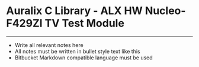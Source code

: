 # Auralix C Library - ALX HW Nucleo-F429ZI TV Test Module
---
- Write all relevant notes here
- All notes must be written in bullet style text like this
- Bitbucket Markdown compatible language must be used
